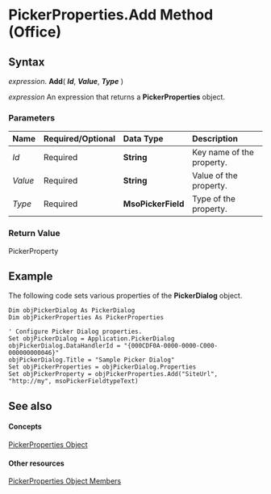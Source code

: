 
# PickerProperties.Add Method (Office)




## Syntax

 _expression_. **Add**( **_Id_**, **_Value_**, **_Type_** )

 _expression_ An expression that returns a **PickerProperties** object.


### Parameters



|**Name**|**Required/Optional**|**Data Type**|**Description**|
|:-----|:-----|:-----|:-----|
| _Id_|Required|**String**|Key name of the property.|
| _Value_|Required|**String**|Value of the property.|
| _Type_|Required|**MsoPickerField**|Type of the property.|

### Return Value

PickerProperty


## Example

The following code sets various properties of the  **PickerDialog** object.


```
Dim objPickerDialog As PickerDialog 
Dim objPickerProperties As PickerProperties 
 
' Configure Picker Dialog properties. 
Set objPickerDialog = Application.PickerDialog 
objPickerDialog.DataHandlerId = "{000CDF0A-0000-0000-C000-000000000046}" 
objPickerDialog.Title = "Sample Picker Dialog" 
Set objPickerProperties = objPickerDialog.Properties 
Set objPickerProperty = objPickerProperties.Add("SiteUrl", "http://my", msoPickerFieldtypeText) 

```


## See also


#### Concepts


[PickerProperties Object](368e2b17-1b4f-484e-483f-53c7cd16a444.md)
#### Other resources


[PickerProperties Object Members](ccea858b-6cd6-89be-7ab1-8edaa44099a1.md)
